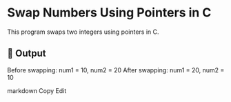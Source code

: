 # Swap Numbers Using Pointers in C

This program swaps two integers using pointers in C.

## 🔸 Output

Before swapping:
num1 = 10, num2 = 20
After swapping:
num1 = 20, num2 = 10

markdown
Copy
Edit
